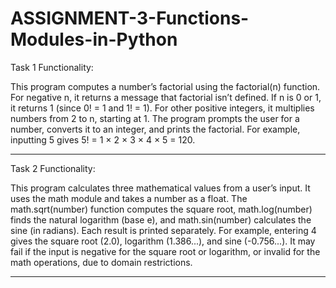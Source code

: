 # ASSIGNMENT-3-Functions-Modules-in-Python

Task 1 Functionality:

This program computes a number’s factorial using the factorial(n) function. For negative n, it returns a message that factorial isn’t defined. If n is 0 or 1, it returns 1 (since 0! = 1 and 1! = 1). For other positive integers, it multiplies numbers from 2 to n, starting at 1. The program prompts the user for a number, converts it to an integer, and prints the factorial. For example, inputting 5 gives 5! = 1 × 2 × 3 × 4 × 5 = 120.

-------------------------------------------------------------------------------------------------------------------------------------------------------

Task 2 Functionality:

This program calculates three mathematical values from a user’s input. It uses the math module and takes a number as a float. The math.sqrt(number) function computes the square root, math.log(number) finds the natural logarithm (base e), and math.sin(number) calculates the sine (in radians). Each result is printed separately. For example, entering 4 gives the square root (2.0), logarithm (1.386...), and sine (-0.756...). It may fail if the input is negative for the square root or logarithm, or invalid for the math operations, due to domain restrictions.

____________________________________________________________________________________________________________________________________________________
